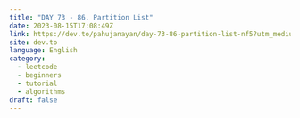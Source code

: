 ```yaml
---
title: "DAY 73 - 86. Partition List"
date: 2023-08-15T17:08:49Z
link: https://dev.to/pahujanayan/day-73-86-partition-list-nf5?utm_medium=RSS&utm_source=news.12bit.vn
site: dev.to
language: English
category:
  - leetcode
  - beginners
  - tutorial
  - algorithms
draft: false
---
```

